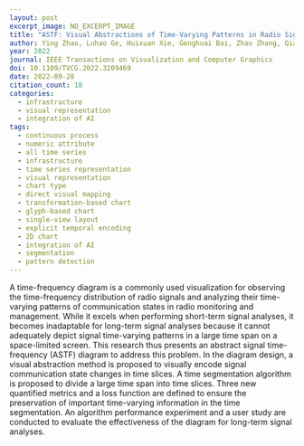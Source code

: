 ```yaml
---
layout: post
excerpt_image: NO_EXCERPT_IMAGE
title: "ASTF: Visual Abstractions of Time-Varying Patterns in Radio Signals"
author: Ying Zhao, Luhao Ge, Huixuan Xie, Genghuai Bai, Zhao Zhang, Qiang Wei, Yun Lin, Yuchao Liu & Fangfang Zhou
year: 2022
journal: IEEE Transactions on Visualization and Computer Graphics
doi: 10.1109/TVCG.2022.3209469
date: 2022-09-28
citation_count: 18
categories:
  - infrastructure
  - visual representation
  - integration of AI
tags:
  - continuous process
  - numeric attribute
  - all time series
  - infrastructure
  - time series representation
  - visual representation
  - chart type
  - direct visual mapping
  - transformation-based chart
  - glyph-based chart
  - single-view layout
  - explicit temporal encoding
  - 2D chart
  - integration of AI
  - segmentation
  - pattern detection
---
```

A time-frequency diagram is a commonly used visualization for observing the time-frequency distribution of radio signals and analyzing their time-varying patterns of communication states in radio monitoring and management. While it excels when performing short-term signal analyses, it becomes inadaptable for long-term signal analyses because it cannot adequately depict signal time-varying patterns in a large time span on a space-limited screen. This research thus presents an abstract signal time-frequency (ASTF) diagram to address this problem. In the diagram design, a visual abstraction method is proposed to visually encode signal communication state changes in time slices. A time segmentation algorithm is proposed to divide a large time span into time slices. Three new quantified metrics and a loss function are defined to ensure the preservation of important time-varying information in the time segmentation. An algorithm performance experiment and a user study are conducted to evaluate the effectiveness of the diagram for long-term signal analyses.
